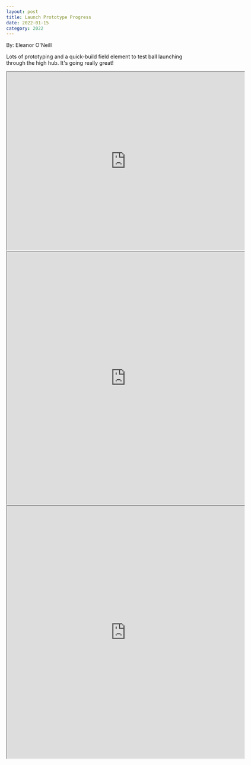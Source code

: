 ```yaml
---
layout: post
title: Launch Prototype Progress
date: 2022-01-15
category: 2022
---
```

By: Eleanor O'Neill

Lots of prototyping and a quick-build field element to test ball launching through the high hub. It's going really great!

<iframe src="https://drive.google.com/file/d/1iMsVgQgDlmYxON1zpuLtTDCzUTg7jIV9/preview" width="640" height="480" allow="autoplay"></iframe>

<iframe src="https://drive.google.com/file/d/1ANT2sLNP3pCUqe0Rcjjhe_4_XYJ69Zzs/preview" width="640" height="680" allow="autoplay"></iframe>

<iframe src="https://drive.google.com/file/d/1RM4jGQf2N3Nic37g5-g4f2Gm5nwKRnE-/preview" width="640" height="680" allow="autoplay"></iframe>